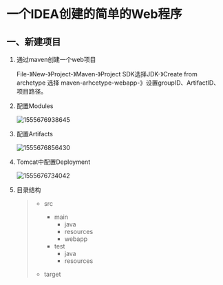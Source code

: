 # 一个IDEA创建的简单的Web程序
##  一、新建项目

1. 通过maven创建一个web项目

   File-》New-》Project-》Maven-》Project SDK选择JDK-》Create from archetype 选择 maven-arhcetype-webapp-》设置groupID、ArtifactID、项目路径。

2. 配置Modules

   ![1555676938645](C:\Users\SunTi\AppData\Local\Temp\1555676938645.png)

3. 配置Artifacts

   ![1555676856430](C:\Users\SunTi\AppData\Local\Temp\1555676856430.png)

4. Tomcat中配置Deployment

   ![1555676734042](C:\Users\SunTi\AppData\Local\Temp\1555676734042.png)

5. 目录结构

   > - src
   >   - main
   >      - java
   >      - resources
   >      - webapp
   >   - test
   >      - java
   >      - resources
   >
   > - target


